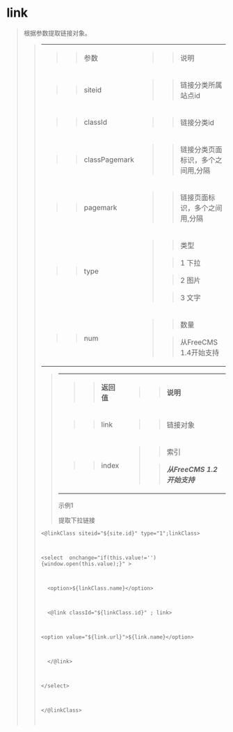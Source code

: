 # link #
<p>
<blockquote><span>根据参数提取链接对象。</span></p>
<p>
<blockquote></p>
<table>
</blockquote><tbody>
<blockquote><tr>
<blockquote><td>
<blockquote><p>
<blockquote><span>参数</span></p>
</blockquote></blockquote></td>
<td>
<blockquote><p>
<blockquote><span>说明</span></p>
</blockquote></blockquote></td>
</blockquote></tr>
<tr>
<blockquote><td>
<blockquote><p>
<blockquote><span>siteid</span></p>
</blockquote></blockquote></td>
<td>
<blockquote><p>
<blockquote><span>链接分类所属站点id</span></p>
</blockquote></blockquote></td>
</blockquote></tr>
<tr>
<blockquote><td>
<blockquote><p>
<blockquote><span>classId</span></p>
</blockquote></blockquote></td>
<td>
<blockquote><p>
<blockquote><span>链接分类id</span></p>
</blockquote></blockquote></td>
</blockquote></tr>
<tr>
<blockquote><td>
<blockquote><p>
<blockquote><span>classPagemark</span></p>
</blockquote></blockquote></td>
<td>
<blockquote><p>
<blockquote><span>链接分类页面标识，多个之间用,分隔</span></p>
</blockquote></blockquote></td>
</blockquote></tr>
<tr>
<blockquote><td>
<blockquote><p>
<blockquote><span>pagemark</span></p>
</blockquote></blockquote></td>
<td>
<blockquote><p>
<blockquote><span>链接页面标识，多个之间用,分隔</span></p>
</blockquote></blockquote></td>
</blockquote></tr>
<tr>
<blockquote><td>
<blockquote><p>
<blockquote><span>type</span></p>
</blockquote></blockquote></td>
<td>
<blockquote><p>
<blockquote><span>类型  </span></p>
</blockquote><p>
<blockquote><span>1 </span><span>下拉</span></p>
</blockquote><p>
<blockquote><span>2 </span><span>图片</span></p>
</blockquote><p>
<blockquote><span>3 </span><span>文字</span></p>
</blockquote></blockquote></td>
</blockquote></tr>
<tr>
<blockquote><td>
<blockquote><p>
<blockquote><span>num</span></p>
</blockquote></blockquote></td>
<td>
<blockquote><p>
<blockquote><span>数量</span></p>
</blockquote><p>
<blockquote><span>从FreeCMS 1.</span><span>4</span><span>开始支持</span></p>
</blockquote></blockquote></td>
</blockquote></tr>
</blockquote></tbody>
</table>
<p>
<blockquote></p>
<p>
</p>
<table>
</blockquote><tbody>
<blockquote><tr>
<blockquote><td>
<blockquote><p>
<blockquote><span><strong>返回值</strong></span></p>
</blockquote></blockquote></td>
<td>
<blockquote><p>
<blockquote><span><strong>说明</strong></span></p>
</blockquote></blockquote></td>
</blockquote></tr>
<tr>
<blockquote><td>
<blockquote><p>
<blockquote><span>link</span></p>
</blockquote></blockquote></td>
<td>
<blockquote><p>
<blockquote><span>链接对象</span></p>
</blockquote></blockquote></td>
</blockquote></tr>
<tr>
<blockquote><td>
<blockquote><p>
<blockquote><span>index</span></p>
</blockquote></blockquote></td>
<td>
<blockquote><p>
<blockquote><span>索引</span></p>
</blockquote><p>
<blockquote><span><strong><em>从FreeCMS 1.2 开始支持</em></strong></span></p>
</blockquote></blockquote></td>
</blockquote></tr>
</blockquote></tbody>
</table>
<p>
<blockquote></p>
<p>
</blockquote>示例1</p>
<p>
提取下拉链接</p>
<p></blockquote>

<pre><code>&lt;@linkClass siteid="${site.id}" type="1";linkClass&gt;<br>
<br>
&lt;select  onchange="if(this.value!=''){window.open(this.value);}" &gt;<br>
<br>
  &lt;option&gt;${linkClass.name}&lt;/option&gt;<br>
<br>
  &lt;@link classId="${linkClass.id}" ; link&gt;<br>
<br>
&lt;option value="${link.url}"&gt;${link.name}&lt;/option&gt;<br>
<br>
  &lt;/@link&gt;<br>
<br>
&lt;/select&gt;<br>
<br>
&lt;/@linkClass&gt; <br>
</code></pre>

</p>
<p>
<blockquote><a href='http://static.oschina.net/uploads/space/2013/0312/144437_HwWk_916014.png'><img src='http://static.oschina.net/uploads/space/2013/0312/144437_HwWk_916014.png' alt='' /></a></p>